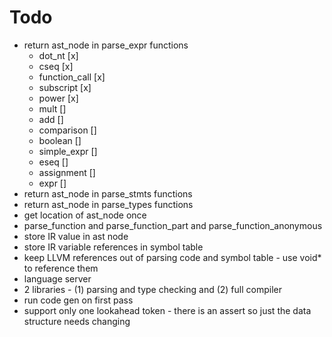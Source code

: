 # Todo
* return ast_node in parse_expr functions
  * dot_nt [x]
  * cseq [x]
  * function_call [x]
  * subscript [x]
  * power [x]
  * mult []
  * add []
  * comparison []
  * boolean []
  * simple_expr []
  * eseq []
  * assignment []
  * expr []
* return ast_node in parse_stmts functions
* return ast_node in parse_types functions
* get location of ast_node once
* parse_function and parse_function_part and parse_function_anonymous
* store IR value in ast node
* store IR variable references in symbol table
* keep LLVM references out of parsing code and symbol table - use void* to reference them
* language server
* 2 libraries - (1) parsing and type checking and (2) full compiler
* run code gen on first pass
* support only one lookahead token - there is an assert so just the data structure needs changing